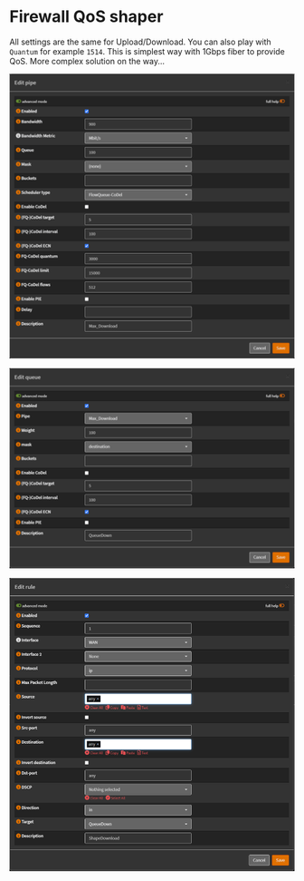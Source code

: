 # Firewall QoS shaper
All settings are the same for Upload/Download. You can also play with `Quantum` for example `1514`. This is simplest way with 1Gbps fiber to provide QoS. More complex solution on the way...

![alt text](https://github.com/nightcomdev/opnsense/blob/main/QoS/images/pipe.PNG "Pipe Download")

![alt text](https://github.com/nightcomdev/opnsense/blob/main/QoS/images/queue.PNG "Queue Download")

![alt text](https://github.com/nightcomdev/opnsense/blob/main/QoS/images/rules.PNG "Rules Download")




